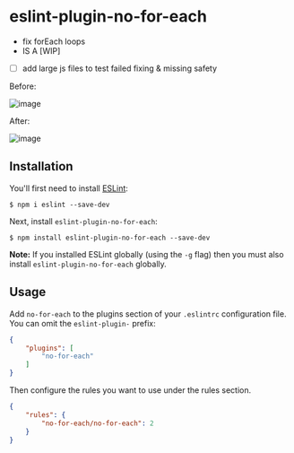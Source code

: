 # eslint-plugin-no-for-each
- fix forEach loops
- IS A [WIP]
- [ ] add large js files to test failed fixing & missing safety

Before: 

![image](https://cloud.githubusercontent.com/assets/4022631/20047084/8ed348e0-a465-11e6-90f4-4715f5498699.png)

After: 

![image](https://cloud.githubusercontent.com/assets/4022631/20047086/91c3d894-a465-11e6-8eb9-62f0240a9b47.png)


## Installation

You'll first need to install [ESLint](http://eslint.org):

```
$ npm i eslint --save-dev
```

Next, install `eslint-plugin-no-for-each`:

```
$ npm install eslint-plugin-no-for-each --save-dev
```

**Note:** If you installed ESLint globally (using the `-g` flag) then you must also install `eslint-plugin-no-for-each` globally.

## Usage

Add `no-for-each` to the plugins section of your `.eslintrc` configuration file. You can omit the `eslint-plugin-` prefix:

```json
{
    "plugins": [
        "no-for-each"
    ]
}
```


Then configure the rules you want to use under the rules section.

```json
{
    "rules": {
        "no-for-each/no-for-each": 2
    }
}
```

